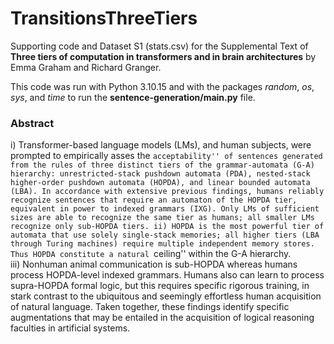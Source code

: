 # TransitionsThreeTiers

Supporting code and Dataset S1 (stats.csv) for the Supplemental Text of **Three tiers of computation in transformers and in brain architectures** by Emma Graham and Richard Granger.

This code was run with Python 3.10.15 and with the packages *random*, *os*, *sys*, and *time* to run the **sentence-generation/main.py** file. 

### Abstract

i) Transformer-based language models (LMs), and human subjects, were prompted to empirically asses the ``acceptability'' of sentences generated from the rules of three distinct tiers of the grammar-automata (G-A) hierarchy: unrestricted-stack pushdown automata (PDA), nested-stack higher-order pushdown automata (HOPDA), and linear bounded automata (LBA). In accordance with extensive previous findings, humans reliably recognize sentences that require an automaton of the HOPDA tier, equivalent in power to indexed grammars (IXG). Only LMs of sufficient sizes are able to recognize the same tier as humans; all smaller LMs recognize only sub-HOPDA tiers.
ii) HOPDA is the most powerful tier of automata that use solely single-stack memories; all higher tiers (LBA through Turing machines) require multiple independent memory stores. Thus HOPDA constitute a natural ``ceiling'' within the G-A hierarchy.  
iii) Nonhuman animal communication is sub-HOPDA whereas humans process HOPDA-level indexed grammars. Humans also can learn to process supra-HOPDA formal logic, but this requires specific rigorous training, in stark contrast to the ubiquitous and seemingly effortless human acquisition of natural language. Taken together, these findings identify specific augmentations that may be entailed in the acquisition of logical reasoning faculties in artificial systems.
